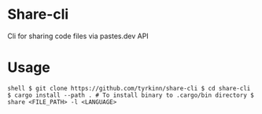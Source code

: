 # Share-cli
Cli for sharing code files via pastes.dev API

# Usage

`shell
  $ git clone https://github.com/tyrkinn/share-cli
  $ cd share-cli
  $ cargo install --path . # To install binary to .cargo/bin directory
  $ share <FILE_PATH> -l <LANGUAGE>
`
